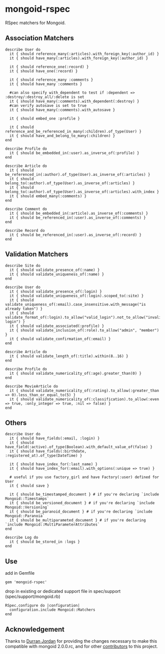 mongoid-rspec
=

RSpec matchers for Mongoid.

Association Matchers
-
    describe User do
      it { should reference_many(:articles).with_foreign_key(:author_id) }
      it { should have_many(:articles).with_foreign_key(:author_id) }
  
      it { should reference_one(:record) }
      it { should have_one(:record) }    
  
      it { should reference_many :comments }
      it { should have_many :comments }
      
      #can also specify with_dependent to test if :dependent => :destroy/:destroy_all/:delete is set
      it { should have_many(:comments).with_dependent(:destroy) }
      #can verify autosave is set to true
      it { should have_many(:comments).with_autosave }
  
      it { should embed_one :profile }
  
      it { should reference_and_be_referenced_in_many(:children).of_type(User) }
      it { should have_and_belong_to_many(:children) }
    end

    describe Profile do
      it { should be_embedded_in(:user).as_inverse_of(:profile) }
    end

    describe Article do
      it { should be_referenced_in(:author).of_type(User).as_inverse_of(:articles) }
      it { should belong_to(:author).of_type(User).as_inverse_of(:articles) }
      it { should belong_to(:author).of_type(User).as_inverse_of(:articles).with_index }
      it { should embed_many(:comments) }
    end

    describe Comment do
      it { should be_embedded_in(:article).as_inverse_of(:comments) }
      it { should be_referenced_in(:user).as_inverse_of(:comments) }
    end

    describe Record do
      it { should be_referenced_in(:user).as_inverse_of(:record) }
    end

Validation Matchers
-
    describe Site do
      it { should validate_presence_of(:name) }
      it { should validate_uniqueness_of(:name) }
    end

    describe User do
      it { should validate_presence_of(:login) }
      it { should validate_uniqueness_of(:login).scoped_to(:site) }
      it { should validate_uniqueness_of(:email).case_insensitive.with_message("is already taken") }
      it { should validate_format_of(:login).to_allow("valid_login").not_to_allow("invalid login") }
      it { should validate_associated(:profile) }
      it { should validate_inclusion_of(:role).to_allow("admin", "member") }
      it { should validate_confirmation_of(:email) }
    end

    describe Article do
      it { should validate_length_of(:title).within(8..16) }
    end
    
    describe Profile do
      it { should validate_numericality_of(:age).greater_than(0) }
    end    

    describe MovieArticle do
      it { should validate_numericality_of(:rating).to_allow(:greater_than => 0).less_than_or_equal_to(5) }
      it { should validate_numericality_of(:classification).to_allow(:even => true, :only_integer => true, :nil => false) }    
    end

Others
-
    describe User do
      it { should have_fields(:email, :login) }
      it { should have_field(:active).of_type(Boolean).with_default_value_of(false) }
      it { should have_fields(:birthdate, :registered_at).of_type(DateTime) }

      it { should have_index_for(:last_name) }
      it { should have_index_for(:email).with_options(:unique => true) }

      # useful if you use factory_girl and have Factory(:user) defined for User
      it { should save }
      
      it { should be_timestamped_document } # if you're declaring `include Mongoid::Timestamps`
      it { should be_versioned_document } # if you're declaring `include Mongoid::Versioning`
      it { should be_paranoid_document } # if you're declaring `include Mongoid::Paranoia`
      it { should be_multiparameted_document } # if you're declaring `include Mongoid::MultiParameterAttributes`
    end
    
    describe Log do
      it { should be_stored_in :logs }
    end    

Use
-
add in Gemfile

    gem 'mongoid-rspec'
    
drop in existing or dedicated support file in spec/support (spec/support/mongoid.rb)

    RSpec.configure do |configuration|
      configuration.include Mongoid::Matchers
    end
    
Acknowledgement
-
Thanks to [Durran Jordan](https://github.com/durran) for providing the changes necessary to make 
this compatible with mongoid 2.0.0.rc, and for other [contributors](https://github.com/evansagge/mongoid-rspec/contributors) 
to this project.
